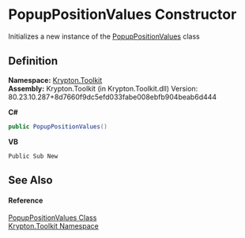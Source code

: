 # PopupPositionValues Constructor


Initializes a new instance of the <a href="0e22a5a3-2757-0795-4235-8082586f89bb.md">PopupPositionValues</a> class



## Definition
**Namespace:** <a href="79d2eac2-21f4-54ff-7552-b20c33c30600.md">Krypton.Toolkit</a>  
**Assembly:** Krypton.Toolkit (in Krypton.Toolkit.dll) Version: 80.23.10.287+8d7660f9dc5efd033fabe008ebfb904beab6d444

**C#**
``` C#
public PopupPositionValues()
```
**VB**
``` VB
Public Sub New
```



## See Also


#### Reference
<a href="0e22a5a3-2757-0795-4235-8082586f89bb.md">PopupPositionValues Class</a>  
<a href="79d2eac2-21f4-54ff-7552-b20c33c30600.md">Krypton.Toolkit Namespace</a>  
